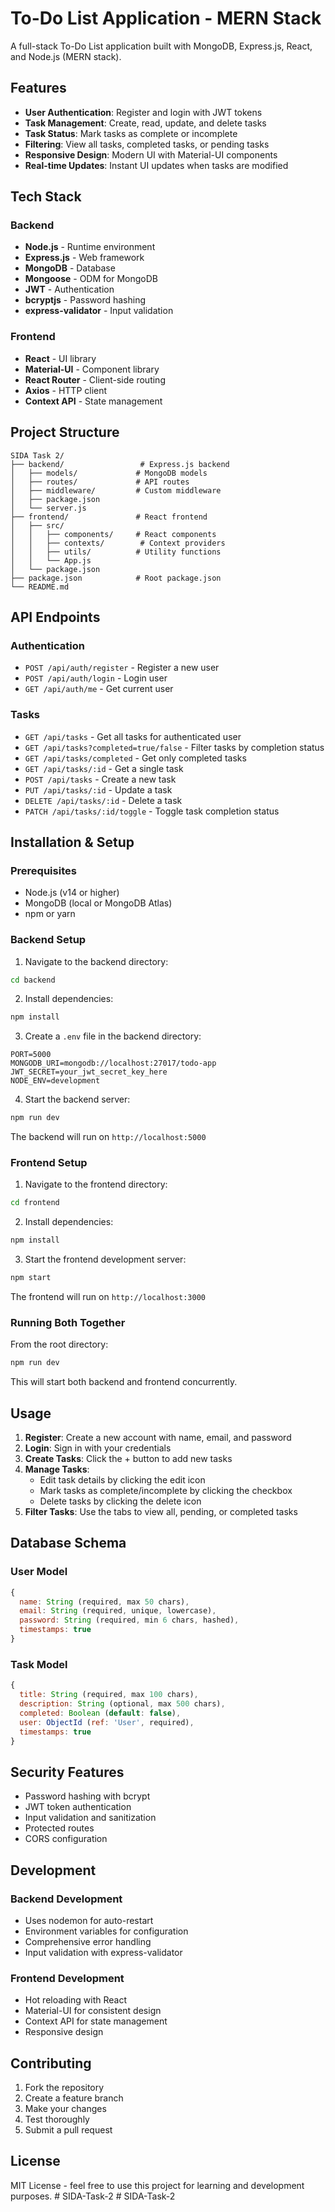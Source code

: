 # To-Do List Application - MERN Stack

A full-stack To-Do List application built with MongoDB, Express.js, React, and Node.js (MERN stack).

## Features

- **User Authentication**: Register and login with JWT tokens
- **Task Management**: Create, read, update, and delete tasks
- **Task Status**: Mark tasks as complete or incomplete
- **Filtering**: View all tasks, completed tasks, or pending tasks
- **Responsive Design**: Modern UI with Material-UI components
- **Real-time Updates**: Instant UI updates when tasks are modified

## Tech Stack

### Backend
- **Node.js** - Runtime environment
- **Express.js** - Web framework
- **MongoDB** - Database
- **Mongoose** - ODM for MongoDB
- **JWT** - Authentication
- **bcryptjs** - Password hashing
- **express-validator** - Input validation

### Frontend
- **React** - UI library
- **Material-UI** - Component library
- **React Router** - Client-side routing
- **Axios** - HTTP client
- **Context API** - State management

## Project Structure

```
SIDA Task 2/
├── backend/                 # Express.js backend
│   ├── models/             # MongoDB models
│   ├── routes/             # API routes
│   ├── middleware/         # Custom middleware
│   ├── package.json
│   └── server.js
├── frontend/               # React frontend
│   ├── src/
│   │   ├── components/     # React components
│   │   ├── contexts/        # Context providers
│   │   ├── utils/          # Utility functions
│   │   └── App.js
│   └── package.json
├── package.json            # Root package.json
└── README.md
```

## API Endpoints

### Authentication
- `POST /api/auth/register` - Register a new user
- `POST /api/auth/login` - Login user
- `GET /api/auth/me` - Get current user

### Tasks
- `GET /api/tasks` - Get all tasks for authenticated user
- `GET /api/tasks?completed=true/false` - Filter tasks by completion status
- `GET /api/tasks/completed` - Get only completed tasks
- `GET /api/tasks/:id` - Get a single task
- `POST /api/tasks` - Create a new task
- `PUT /api/tasks/:id` - Update a task
- `DELETE /api/tasks/:id` - Delete a task
- `PATCH /api/tasks/:id/toggle` - Toggle task completion status

## Installation & Setup

### Prerequisites
- Node.js (v14 or higher)
- MongoDB (local or MongoDB Atlas)
- npm or yarn

### Backend Setup

1. Navigate to the backend directory:
```bash
cd backend
```

2. Install dependencies:
```bash
npm install
```

3. Create a `.env` file in the backend directory:
```env
PORT=5000
MONGODB_URI=mongodb://localhost:27017/todo-app
JWT_SECRET=your_jwt_secret_key_here
NODE_ENV=development
```

4. Start the backend server:
```bash
npm run dev
```

The backend will run on `http://localhost:5000`

### Frontend Setup

1. Navigate to the frontend directory:
```bash
cd frontend
```

2. Install dependencies:
```bash
npm install
```

3. Start the frontend development server:
```bash
npm start
```

The frontend will run on `http://localhost:3000`

### Running Both Together

From the root directory:
```bash
npm run dev
```

This will start both backend and frontend concurrently.

## Usage

1. **Register**: Create a new account with name, email, and password
2. **Login**: Sign in with your credentials
3. **Create Tasks**: Click the + button to add new tasks
4. **Manage Tasks**: 
   - Edit task details by clicking the edit icon
   - Mark tasks as complete/incomplete by clicking the checkbox
   - Delete tasks by clicking the delete icon
5. **Filter Tasks**: Use the tabs to view all, pending, or completed tasks

## Database Schema

### User Model
```javascript
{
  name: String (required, max 50 chars),
  email: String (required, unique, lowercase),
  password: String (required, min 6 chars, hashed),
  timestamps: true
}
```

### Task Model
```javascript
{
  title: String (required, max 100 chars),
  description: String (optional, max 500 chars),
  completed: Boolean (default: false),
  user: ObjectId (ref: 'User', required),
  timestamps: true
}
```

## Security Features

- Password hashing with bcrypt
- JWT token authentication
- Input validation and sanitization
- Protected routes
- CORS configuration

## Development

### Backend Development
- Uses nodemon for auto-restart
- Environment variables for configuration
- Comprehensive error handling
- Input validation with express-validator

### Frontend Development
- Hot reloading with React
- Material-UI for consistent design
- Context API for state management
- Responsive design

## Contributing

1. Fork the repository
2. Create a feature branch
3. Make your changes
4. Test thoroughly
5. Submit a pull request

## License

MIT License - feel free to use this project for learning and development purposes.
#   S I D A - T a s k - 2 
 
 
#   S I D A - T a s k - 2  
 